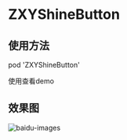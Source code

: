 

ZXYShineButton
===================================

使用方法
-----------------------------------
pod 'ZXYShineButton'

使用查看demo

效果图
-----------------------------------
![baidu-images](https://github.com/xiaoyang521style/ZXYShineButton/blob/master/Resoures/ZXYShineButton.gif?raw=true)  

